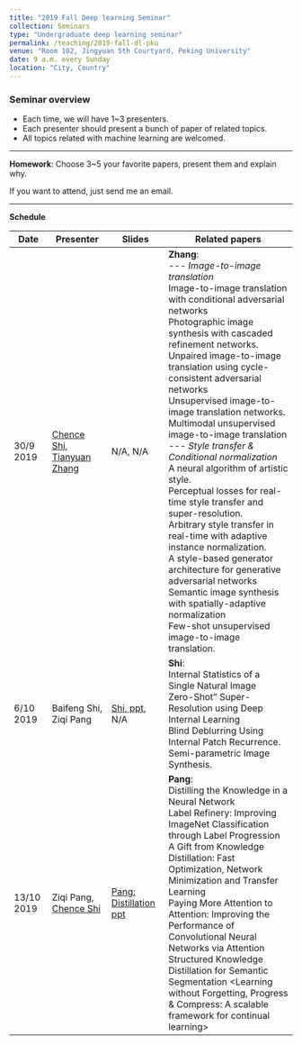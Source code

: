 ```yaml
---
title: "2019 Fall Deep learning Seminar"
collection: Seminars
type: "Undergraduate deep learning seminar"
permalink: /teaching/2019-fall-dl-pku
venue: "Room 102, Jingyuan 5th Courtyard, Peking University"
date: 9 a.m. every Sunday
location: "City, Country"
---
```

### Seminar overview
* Each time, we will have 1~3 presenters.
* Each presenter should present a bunch of paper of related topics.
* All topics related with machine learning are welcomed.

---

**Homework**: Choose 3~5 your favorite papers, present them and explain why. 

If you want to attend, just send me an email.

---

**Schedule**


| Date  |  Presenter | Slides  | Related papers |
|---|---|---|-------------------------------|
| 30/9 2019  | [Chence Shi](https://chenceshi.com), [Tianyuan Zhang](tianyuanzhang.com)  | N/A, N/A  | **Zhang**: <br> \-\-\- *Image-to-image translation* <br> Image-to-image translation with conditional adversarial networks <br> Photographic image synthesis with cascaded refinement networks. <br> Unpaired image-to-image translation using cycle-consistent adversarial networks <br> Unsupervised image-to-image translation networks. <br> Multimodal unsupervised image-to-image translation <br> \-\-\- *Style transfer & Conditional normalization* <br> A neural algorithm of artistic style. <br> Perceptual losses for real-time style transfer and super-resolution. <br> Arbitrary style transfer in real-time with adaptive instance normalization. <br> A style-based generator architecture for generative adversarial networks <br> Semantic image synthesis with spatially-adaptive normalization <br> Few-shot unsupervised image-to-image translation.|
| 6/10 2019  | Baifeng Shi, Ziqi Pang   | [Shi, ppt](https://github.com/a1600012888/a1600012888.github.io/blob/master/files/seminars-19-fall/2019.10.06.pptx), N/A | **Shi**: <br> Internal Statistics of a Single Natural Image <br> Zero-Shot” Super-Resolution using Deep Internal Learning <br> Blind Deblurring Using Internal Patch Recurrence. <br> Semi-parametric Image Synthesis. |
| 13/10 2019 | Ziqi Pang, [Chence Shi](https://chenceshi.com) |  [Pang: Distillation ppt](https://github.com/a1600012888/a1600012888.github.io/blob/master/files/seminars-19-fall/ZiqiPang-Network%20Distillation.pptx)          |   **Pang**: <br> Distilling the Knowledge in a Neural Network <br> Label Refinery: Improving ImageNet Classification through Label Progression <br> A Gift from Knowledge Distillation: Fast Optimization, Network Minimization and Transfer Learning <br> Paying More Attention to Attention: Improving the Performance of Convolutional Neural Networks via Attention <br> Structured Knowledge Distillation for Semantic Segmentation <Diversity with Cooperation: Ensemble Methods for Few-Shot Classification> <Learning without Forgetting, Progress & Compress: A scalable framework for continual learning> | 


